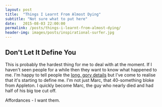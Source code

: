 ```yaml
---
layout: post
title:  "Things I Learnt From Almost Dying"
subtitle: "Not sure what to put here"
date:   2015-08-03 22:00:00
permalink: /posts/things-i-learnt-from-almost-dying/
header-img: images/posts/inspirational-surfer.jpg
---
```


## Don't Let It Define You
This is probably the hardest thing for me to deal with at the moment. If I haven't seen people for a while then they want to know what happened to me. I'm happy to tell people the [long, gory details](http://link-to-page) but I've come to realise that it's starting to define me. I'm not just Marc, that 40-something bloke from Appleton. I quickly become Marc, the guy who nearly died and had half of his big toe cut off.

Affordances - I want them.
